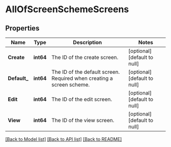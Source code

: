 # AllOfScreenSchemeScreens

## Properties
Name | Type | Description | Notes
------------ | ------------- | ------------- | -------------
**Create** | **int64** | The ID of the create screen. | [optional] [default to null]
**Default_** | **int64** | The ID of the default screen. Required when creating a screen scheme. | [optional] [default to null]
**Edit** | **int64** | The ID of the edit screen. | [optional] [default to null]
**View** | **int64** | The ID of the view screen. | [optional] [default to null]

[[Back to Model list]](../README.md#documentation-for-models) [[Back to API list]](../README.md#documentation-for-api-endpoints) [[Back to README]](../README.md)

